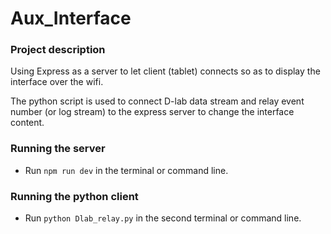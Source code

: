 # Aux_Interface

### Project description
Using Express as a server to let client (tablet) connects so as to display the interface over the wifi.

The python script is used to connect D-lab data stream and relay event number (or log stream) to the express server to change the interface content.

### Running the server
* Run `npm run dev` in the terminal or command line.

### Running the python client
* Run `python Dlab_relay.py` in the second terminal or command line.
